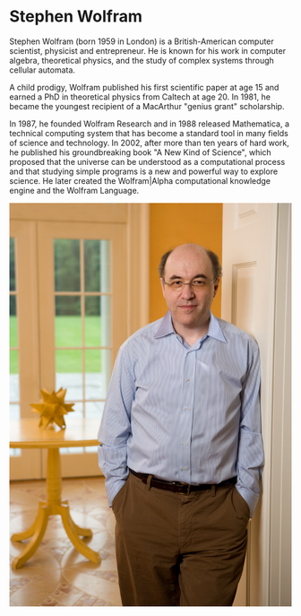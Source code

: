 # Stephen Wolfram

Stephen Wolfram (born 1959 in London) is a British-American computer scientist, physicist and entrepreneur. He is known for his work in computer algebra, theoretical physics, and the study of complex systems through cellular automata.

A child prodigy, Wolfram published his first scientific paper at age 15 and earned a PhD in theoretical physics from Caltech at age 20. In 1981, he became the youngest recipient of a MacArthur "genius grant" scholarship.

In 1987, he founded Wolfram Research and in 1988 released Mathematica, a technical computing system that has become a standard tool in many fields of science and technology. In 2002, after more than ten years of hard work, he published his groundbreaking book "A New Kind of Science", which proposed that the universe can be understood as a computational process and that studying simple programs is a new and powerful way to explore science. He later created the Wolfram|Alpha computational knowledge engine and the Wolfram Language.

![alt text](../../images/stephen-wolfram/image.png)